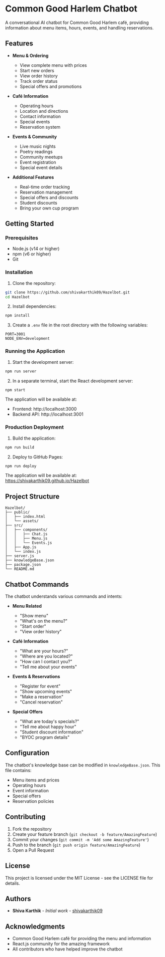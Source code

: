 # Common Good Harlem Chatbot

A conversational AI chatbot for Common Good Harlem café, providing information about menu items, hours, events, and handling reservations.

## Features

- **Menu & Ordering**
  - View complete menu with prices
  - Start new orders
  - View order history
  - Track order status
  - Special offers and promotions

- **Café Information**
  - Operating hours
  - Location and directions
  - Contact information
  - Special events
  - Reservation system

- **Events & Community**
  - Live music nights
  - Poetry readings
  - Community meetups
  - Event registration
  - Special event details

- **Additional Features**
  - Real-time order tracking
  - Reservation management
  - Special offers and discounts
  - Student discounts
  - Bring your own cup program

## Getting Started

### Prerequisites

- Node.js (v14 or higher)
- npm (v6 or higher)
- Git

### Installation

1. Clone the repository:
```bash
git clone https://github.com/shivakarthik09/Hazelbot.git
cd Hazelbot
```

2. Install dependencies:
```bash
npm install
```

3. Create a `.env` file in the root directory with the following variables:
```
PORT=3001
NODE_ENV=development
```

### Running the Application

1. Start the development server:
```bash
npm run server
```

2. In a separate terminal, start the React development server:
```bash
npm start
```

The application will be available at:
- Frontend: http://localhost:3000
- Backend API: http://localhost:3001

### Production Deployment

1. Build the application:
```bash
npm run build
```

2. Deploy to GitHub Pages:
```bash
npm run deploy
```

The application will be available at: https://shivakarthik09.github.io/Hazelbot

## Project Structure

```
Hazelbot/
├── public/
│   ├── index.html
│   └── assets/
├── src/
│   ├── components/
│   │   ├── Chat.js
│   │   ├── Menu.js
│   │   └── Events.js
│   ├── App.js
│   └── index.js
├── server.js
├── knowledgeBase.json
├── package.json
└── README.md
```

## Chatbot Commands

The chatbot understands various commands and intents:

- **Menu Related**
  - "Show menu"
  - "What's on the menu?"
  - "Start order"
  - "View order history"

- **Café Information**
  - "What are your hours?"
  - "Where are you located?"
  - "How can I contact you?"
  - "Tell me about your events"

- **Events & Reservations**
  - "Register for event"
  - "Show upcoming events"
  - "Make a reservation"
  - "Cancel reservation"

- **Special Offers**
  - "What are today's specials?"
  - "Tell me about happy hour"
  - "Student discount information"
  - "BYOC program details"

## Configuration

The chatbot's knowledge base can be modified in `knowledgeBase.json`. This file contains:
- Menu items and prices
- Operating hours
- Event information
- Special offers
- Reservation policies

## Contributing

1. Fork the repository
2. Create your feature branch (`git checkout -b feature/AmazingFeature`)
3. Commit your changes (`git commit -m 'Add some AmazingFeature'`)
4. Push to the branch (`git push origin feature/AmazingFeature`)
5. Open a Pull Request

## License

This project is licensed under the MIT License - see the LICENSE file for details.

## Authors

- **Shiva Karthik** - *Initial work* - [shivakarthik09](https://github.com/shivakarthik09)

## Acknowledgments

- Common Good Harlem café for providing the menu and information
- React.js community for the amazing framework
- All contributors who have helped improve the chatbot 